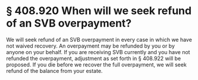 # § 408.920   When will we seek refund of an SVB overpayment?

We will seek refund of an SVB overpayment in every case in which we have not waived recovery. An overpayment may be refunded by you or by anyone on your behalf. If you are receiving SVB currently and you have not refunded the overpayment, adjustment as set forth in § 408.922 will be proposed. If you die before we recover the full overpayment, we will seek refund of the balance from your estate.




